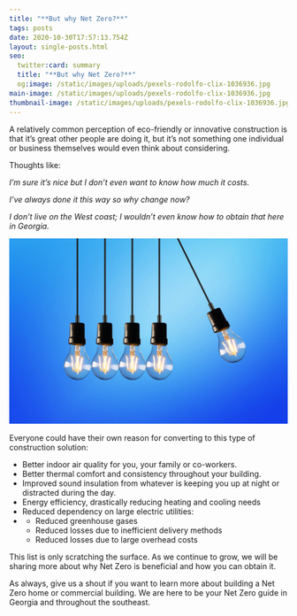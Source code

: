 ```yaml
---
title: "**But why Net Zero?**"
tags: posts
date: 2020-10-30T17:57:13.754Z
layout: single-posts.html
seo:
  twitter:card: summary
  title: "**But why Net Zero?**"
  og:image: /static/images/uploads/pexels-rodolfo-clix-1036936.jpg
main-image: /static/images/uploads/pexels-rodolfo-clix-1036936.jpg
thumbnail-image: /static/images/uploads/pexels-rodolfo-clix-1036936.jpg
---
```

A relatively common perception of eco-friendly or innovative construction is that it’s great other people are doing it, but it’s not something one individual or business themselves would even think about considering.

Thoughts like:

*I’m sure it’s nice but I don’t even want to know how much it costs.*

*I’ve always done it this way so why change now?*

*I don’t live on the West coast; I wouldn’t even know how to obtain that here in Georgia.* 

![](/static/images/uploads/pexels-rodolfo-clix-1036936.jpg)

Everyone could have their own reason for converting to this type of construction solution:

* Better indoor air quality for you, your family or co-workers.
* Better thermal comfort and consistency throughout your building.
* Improved sound insulation from whatever is keeping you up at night or distracted during the day.
* Energy efficiency, drastically reducing heating and cooling needs
* Reduced dependency on large electric utilities:
* * Reduced greenhouse gases
  * Reduced losses due to inefficient delivery methods
  * Reduced losses due to large overhead costs

This list is only scratching the surface. As we continue to grow, we will be sharing more about why Net Zero is beneficial and how you can obtain it. 

As always, give us a shout if you want to learn more about building a Net Zero home or commercial building. We are here to be your Net Zero guide in Georgia and throughout the southeast.
